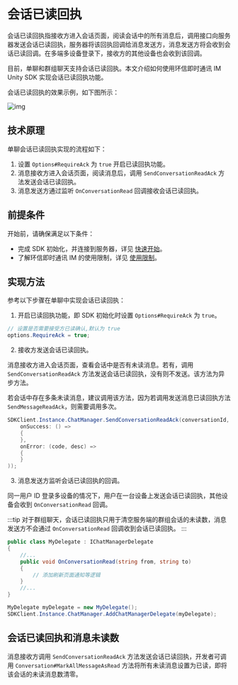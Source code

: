 # 会话已读回执

会话已读回执指接收方进入会话页面，阅读会话中的所有消息后，调用接口向服务器发送会话已读回执，服务器将该回执回调给消息发送方，消息发送方将会收到会话已读回调。在多端多设备登录下，接收方的其他设备也会收到该回调。

目前，单聊和群组聊天支持会话已读回执。本文介绍如何使用环信即时通讯 IM Unity SDK 实现会话已读回执功能。

会话已读回执的效果示例，如下图所示：

![img](/images/uikit/chatuikit/feature/conversation/conversation_read.png) 

## 技术原理

 单聊会话已读回执实现的流程如下：

  1. 设置 `Options#RequireAck` 为 `true` 开启已读回执功能。
  2. 消息接收方进入会话页面，阅读消息后，调用 `SendConversationReadAck` 方法发送会话已读回执。
  3. 消息发送方通过监听 `OnConversationRead` 回调接收会话已读回执。
   
## 前提条件

开始前，请确保满足以下条件：

- 完成 SDK 初始化，并连接到服务器，详见 [快速开始](quickstart.html)。
- 了解环信即时通讯 IM 的使用限制，详见 [使用限制](/product/limitation.html)。   

 ## 实现方法

 参考以下步骤在单聊中实现会话已读回执：

 1. 开启已读回执功能，即 SDK 初始化时设置 `Options#RequireAck` 为 `true`。

 ```csharp
// 设置是否需要接受方已读确认,默认为 true
options.RequireAck = true;
 ```

 2. 接收方发送会话已读回执。

消息接收方进入会话页面，查看会话中是否有未读消息。若有，调用 `SendConversationReadAck` 方法发送会话已读回执，没有则不发送。该方法为异步方法。

若会话中存在多条未读消息，建议调用该方法，因为若调用发送消息已读回执方法 `SendMessageReadAck`，则需要调用多次。

```csharp
SDKClient.Instance.ChatManager.SendConversationReadAck(conversationId, new CallBack(
    onSuccess: () =>
    {
    },
    onError: (code, desc) =>
    {
    }
));
```

3. 消息发送方监听会话已读回执的回调。

同一用户 ID 登录多设备的情况下，用户在一台设备上发送会话已读回执，其他设备会收到 `OnConversationRead` 回调。

:::tip
对于群组聊天，会话已读回执只用于清空服务端的群组会话的未读数，消息发送方不会通过 `OnConversationRead` 回调收到会话已读回执。
:::

```csharp
public class MyDelegate : IChatManagerDelegate
{
	//...	
	public void OnConversationRead(string from, string to)
	{
		// 添加刷新页面通知等逻辑
	}
	//...
}

MyDelegate myDelegate = new MyDelegate();
SDKClient.Instance.ChatManager.AddChatManagerDelegate(myDelegate);
```

## 会话已读回执和消息未读数

消息接收方调用 `SendConversationReadAck` 方法发送会话已读回执，开发者可调用 `Conversation#MarkAllMessageAsRead` 方法将所有未读消息设置为已读，即将该会话的未读消息数清零。
